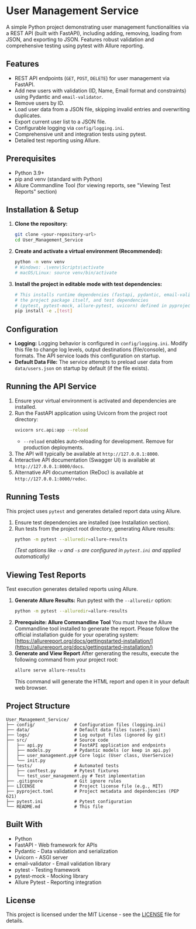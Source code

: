 # User Management Service

A simple Python project demonstrating user management functionalities via a REST API (built with FastAPI), including adding, removing, loading from JSON, and exporting to JSON. Features robust validation and comprehensive testing using pytest with Allure reporting.

## Features

* REST API endpoints (`GET`, `POST`, `DELETE`) for user management via FastAPI.
* Add new users with validation (ID, Name, Email format and constraints) using Pydantic and `email-validator`.
* Remove users by ID.
* Load user data from a JSON file, skipping invalid entries and overwriting duplicates.
* Export current user list to a JSON file.
* Configurable logging via `config/logging.ini`.
* Comprehensive unit and integration tests using pytest.
* Detailed test reporting using Allure.

## Prerequisites

* Python 3.9+
* pip and venv (standard with Python)
* Allure Commandline Tool (for viewing reports, see "Viewing Test Reports" section)

## Installation & Setup

1.  **Clone the repository:**
    ```bash
    git clone <your-repository-url>
    cd User_Management_Service
    ```
2.  **Create and activate a virtual environment (Recommended):**
    ```bash
    python -m venv venv
    # Windows: .\venv\Scripts\activate
    # macOS/Linux: source venv/bin/activate
    ```
3.  **Install the project in editable mode with test dependencies:**
    ```bash
    # This installs runtime dependencies (fastapi, pydantic, email-validator),
    # the project package itself, and test dependencies
    # (pytest, pytest-mock, allure-pytest, uvicorn) defined in pyproject.toml
    pip install -e .[test]
    ```

## Configuration

* **Logging:** Logging behavior is configured in `config/logging.ini`. Modify this file to change log levels, output destinations (file/console), and formats. The API service loads this configuration on startup.
* **Default Data File:** The service attempts to preload user data from `data/users.json` on startup by default (if the file exists).

## Running the API Service

1.  Ensure your virtual environment is activated and dependencies are installed.
2.  Run the FastAPI application using Uvicorn from the project root directory:
    ```bash
    uvicorn src.api:app --reload
    ```
    * `--reload` enables auto-reloading for development. Remove for production deployments.
3.  The API will typically be available at `http://127.0.0.1:8000`.
4.  Interactive API documentation (Swagger UI) is available at `http://127.0.0.1:8000/docs`.
5.  Alternative API documentation (ReDoc) is available at `http://127.0.0.1:8000/redoc`.

## Running Tests

This project uses `pytest` and generates detailed report data using Allure.

1.  Ensure test dependencies are installed (see Installation section).
2.  Run tests from the project root directory, generating Allure results:
    ```bash
    python -m pytest --alluredir=allure-results
    ```
    *(Test options like `-v` and `-s` are configured in `pytest.ini` and applied automatically)*

## Viewing Test Reports

Test execution generates detailed reports using Allure.

1.  **Generate Allure Results:** Run pytest with the `--alluredir` option:
    ```bash
    python -m pytest --alluredir=allure-results
    ```
2.  **Prerequisite: Allure Commandline Tool**
    You must have the Allure Commandline tool installed to generate the report. Please follow the official installation guide for your operating system:
    [https://allurereport.org/docs/gettingstarted-installation/](https://allurereport.org/docs/gettingstarted-installation/)
3.  **Generate and View Report**
    After generating the results, execute the following command from your project root:
    ```bash
    allure serve allure-results
    ```
    This command will generate the HTML report and open it in your default web browser.

## Project Structure

```
User_Management_Service/
├── config/               # Configuration files (logging.ini)
├── data/                 # Default data files (users.json)
├── logs/                 # Log output files (ignored by git)
├── src/                  # Source code
│   ├── api.py            # FastAPI application and endpoints
│   ├── models.py         # Pydantic models (or keep in api.py)
│   ├── user_management.py# Core logic (User class, UserService)
│   └── init.py
├── tests/                # Automated tests
│   ├── conftest.py       # Pytest fixtures
│   └── test_user_management.py # Test implementation
├── .gitignore            # Git ignore rules
├── LICENSE               # Project license file (e.g., MIT)
├── pyproject.toml        # Project metadata and dependencies (PEP 621)
├── pytest.ini            # Pytest configuration
└── README.md             # This file
```

## Built With

* Python
* FastAPI - Web framework for APIs
* Pydantic - Data validation and serialization
* Uvicorn - ASGI server
* email-validator - Email validation library
* pytest - Testing framework
* pytest-mock - Mocking library
* Allure Pytest - Reporting integration

## License

This project is licensed under the MIT License - see the [LICENSE](LICENSE) file for details.